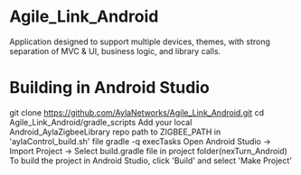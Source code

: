 Agile_Link_Android
==================

Application designed to support multiple devices, themes, with strong separation of MVC &amp; UI, business logic, and library calls. 



Building in Android Studio
=========================

git clone https://github.com/AylaNetworks/Agile_Link_Android.git
cd Agile_Link_Android/gradle_scripts
Add your local Android_AylaZigbeeLibrary repo path to ZIGBEE_PATH in 'aylaControl_build.sh' file
gradle -q execTasks
Open Android Studio -> Import Project -> Select build.gradle file in project folder(nexTurn_Android)
To build the project in Android Studio, click 'Build' and select 'Make Project'
